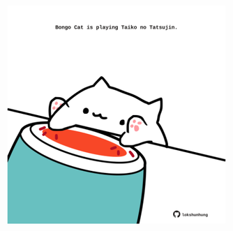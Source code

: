<!-- built at 16/04/2025, 21:00:48 UTC -->
<p align="center">
  <img width="500" height="500" src="./ReadmeImage.svg">
</p>
